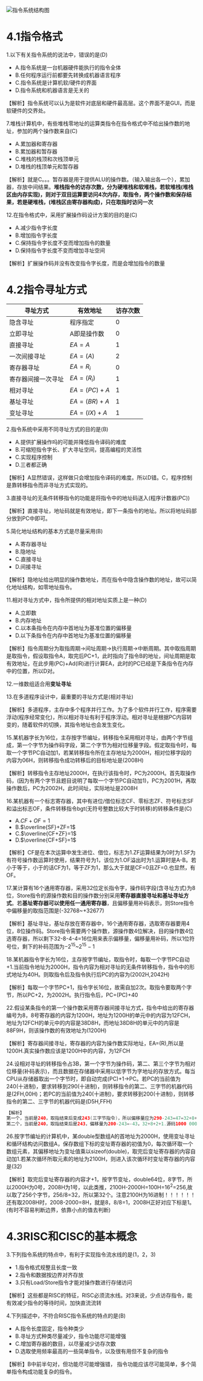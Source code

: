 ![指令系统结构图](../jz_picture/4/指令系统结构图.png)

# 4.1指令格式

1.以下有关指令系统的说法中，错误的是(D)

- A.指令系统是一台机器硬件能执行的指令全体
- B.任何程序运行前都要先转换成机器语言程序
- C.指令系统是计算机软/硬件的界面
- D.指令系统和机器语言是无关的

【解析】指令系统可以认为是软件对底层和硬件最高层。这个界面不是GUI，而是软硬件的交界处。

7.堆栈计算机中，有些堆栈零地址的运算类指令在指令格式中不给出操作数的地址，参加的两个操作数来自(C)

- A.累加器和寄存器
- B.累加器和暂存器
- C.堆栈的栈顶和次栈顶单元
- D.堆栈的栈顶单元和暂存器

【解析】就是C。。。暂存器是用于提供ALU的操作数。（输入输出各一个），累加器，存放中间结果。**堆栈指令的访存次数，分为硬堆栈和软堆栈，若软堆栈(堆栈区由内存实现)，则对于双目运算要访问4次内存，取指令，两个操作数和保存结果，若是硬堆栈，(堆栈区由寄存器构成)，只在取指时访问一次**

12.在指令格式中，采用扩展操作码设计方案的目的是(C)

- A.减少指令字长度
- B.增加指令字长度
- C.保持指令字长度不变而增加指令的数量
- D.保持指令字长度不变而增加寻址空间

【解析】扩展操作码并没有改变指令字长度，而是会增加指令的数量

# 4.2指令寻址方式

|寻址方式|有效地址|访存次数|
|-----|-----|-----|
|隐含寻址|程序指定|0|
|立即寻址|A即是操作数|0|
|直接寻址|$EA=A$|1|
|一次间接寻址|$EA=(A)$|2|
|寄存器寻址|$EA=R_i$|0|
|寄存器间接一次寻址|$EA=(R_i)$|1|
|相对寻址|$EA=(PC)+A$|1|
|基址寻址|$EA=(BR)+A$|1|
|变址寻址|$EA=(IX)+A$|1|

2.指令系统中采用不同寻址方式的目的是(B)

- A.提供扩展操作吗的可能并降低指令译码的难度
- B.可缩短指令字长、扩大寻址空间，提高编程的灵活性
- C.实现程序控制
- D.三者都正确

【解析】A显然错误，这样做只会增加指令译码的难度。所以D错。C，程序控制是靠转移指令而非寻址方式实现的。

3.直接寻址的无条件转移指令的功能是将指令中的地址码送入(程序计数器(PC))

【解析】直接寻址，地址码就是有效地址，即下一条指令的地址。所以将地址码部分放到PC中即可。

5.简化地址结构的基本方式是尽量采用(B)

- A.寄存器寻址
- B.隐地址
- C.直接寻址
- D.间接寻址

【解析】隐地址给出明显的操作数地址，而在指令中隐含操作数的地址，故可以简化地址结构，如零地址指令。

11.相对寻址方式中，指令所提供的相对地址实质上是一种(D)

- A.立即数
- B.内存地址
- C.以本条指令在内存中首地址为基准位置的偏移量
- D.以下条指令在内存中首地址为基准位置的偏移量

【解析】指令周期分为取指周期->间址周期->执行周期->中断周期。其中取指周期是取指令，假设取指令A，取完后PC+1，此时指向了指令B的地址，间址周期是取有效地址，在此步用(PC)+Ad(IR)进行计算EA，此时的PC已经是下条指令在内存中的位置，所以D对。

12.一维数组适合用**变址寻址**

13.在多道程序设计中，最重要的寻址方式是(相对寻址)

【解析】多道程序，主存中多个程序并行工作。为了多个软件并行工作，程序需要浮动(程序经常变化)，所以相对寻址有利于程序浮动。相对寻址是根据PC内容转变的，随着软件的切换，其指令地址也会发生变化。

15.某机器字长为16位，主存按字节编址，转移指令采用相对寻址，由两个字节组成，第一个字节为操作码字段，第二个字节为相对位移量字段。假定取指令时，每取一个字节PC自动加1，若某转移指令所在主存地址为2000H，相对位移字段的内容为06H，则转移指令成功转移后的目标地址是(2008H)

【解析】转移指令主存地址2000H，在执行该指令时，PC为2000H。首先取操作码，(因为有两个字节且题目说明了每取一个字节PC自动加1)，PC为2001H，再取操作数后，PC为2002H，此时间址，实际地址是2008H

16.某机器有一个标志寄存器，其中有进位/借位标志CF、零标志ZF、符号标志SF和溢出标志OF，条件转移指令bgt(无符号整数比较大于时转移)的转移条件是(C)

- A.$CF+OF=1$
- B.$\overline{SF}+ZF=1$
- C.$\overline{CF+ZF}=1$
- D.$\overline{CF+SF}=1$

【解析】CF是在本次运算中发生进位、借位，标志为1.ZF运算结果为0时为1.SF为有符号操作数运算时使用，结果符号为1，该位为1.OF溢出时为1.运算时是A-B。若小于等于，小于的话CF为1，等于ZF为1，那么大于就是CF=0且ZF=0.也显然，有OF。

17.某计算有16个通用寄存器，采用32位定长指令字，操作码字段(含寻址方式)为8位，Store指令的源操作数和目的操作数分别采用**寄存器直接寻址和基址寻址方式**。若**基址寄存器可以使用任一通用寄存器**，且偏移量用补码表示，则Store指令中偏移量的取指范围是(-32768~+32677)

【解析】基址寻址，基址存放在寄存器中，16个通用寄存器，选取寄存器要用4位，8位操作码。Store指令需要两个操作数，源操作数4位解决，目的操作数4位选寄存器，所以剩下32-8-4-4=16位用来表示偏移量，偏移量用补码，所以1位符号位，剩下的补码范围为$-2^{15}$~$2^{15}-1$

18.某机器指令字长为16位，主存按字节编址，取指令时，每取一个字节PC自动+1.当前指令地址为2000H，指令内容为相对寻址的无条件转移指令，指令中的形式地址为40H。则取指令后及指令执行后PC的内容为(2002H,2042H)

【解析】每取一个字节PC+1，指令字长16位，故需自加2次。取指令要取两个字节，所以PC+2，为2002H。执行指令后，PC=(PC)+40

22.假设某条指令的第一个操作数采用寄存器间接寻址方式，指令中给出的寄存器编号为8，8号寄存器的内容为1200H，地址为1200H的单元中的内容为12FCH，地址为12FCH的单元中的内容是38D8H，而地址38D8H的单元中的内容是88F9H，则该操作数的有效地址为(1200H)

【解析】寄存器间接寻址，寄存器的内容为操作数实际地址，EA=(R),所以是1200H.真实操作数应该是1200H中的内容，为12FCH

24.设相对寻址的转移指令占3B，第一个字节为操作码，第二、第三个字节为相对位移量(补码表示)，而且数据在存储器中采用以低字节为字地址的存放方式。每当CPU从存储器取出一个字节时，即自动完成(PC)+1->PC。若PC的当前值为240(十进制)，要求转移到290(十进制)，则转移指令的第二、三字节的机器代码是(2FH,00H)；若PC的当前值为240(十进制)，要求转移到200(十进制)，则转移指令的第二、三字节的机器代码是(D5H,FFH)

```java
【解析】
第一个，当前是240，取指结束后变成243(三字节指令)，所以偏移量应为290-243=47=32+8+4+2+1. 0000 0000 0010 1111，即002F，又因为低字节为字地址，所以低字节在前，即2F00.
第二个，当前是240，取指结束后是243，偏移量为200-243=-43，32+8+2+1.源码1000 0000 0010 1011 补码1111 1111 1101 0101为FFD5H，所以D5FFH
```

26.按字节编址的计算机中，某double型数组A的首地址为2000H，使用变址寻址和循环结构访问数组A，保存数组下标的变址寄存器的初值为0，每次循环取一个数组元素，其偏移地址为变址值乘以sizeof(double)，取完后变址寄存器的内容自动加1.若某次循环所取元素的地址为2100H，则进入该次循环时变址寄存器的内容是(32)

【解析】取完后变址寄存器的内容才+1，按字节变址，double64位，8字节，所以2000H为0号，2008H为1号，以此类推，2100H-2000H=100H=$16^2$=256,故以取了256个字节，256/8=32，所以第32个。注意2100H为16进制！！！！！！还有取2008H时，2008-2000=8H，就是8，8/8=1，2008H正好对应下标是1。(有时不容易判断边界，依靠小点的值去判断)

# 4.3RISC和CISC的基本概念

3.下列指令系统的特点中，有利于实现指令流水线的是(1，2，3)

- 1.指令格式规整且长度一致
- 2.指令和数据按边界对齐存放
- 3.只有Load/Store指令才能对操作数进行存储访问

【解析】这些都是RISC的特征，RISC必须流水线。对3来说，少点访存指令，能有效减少指令的等待时间，加快直流流转

4.下列描述中，不符合RISC指令系统的特点的是(B)

- A.指令长度固定，指令种类少
- B.寻址方式种类尽量减少，指令功能尽可能增强
- C.增加寄存器的数目，以尽量减少访存次数
- D.选取使用频率最高的一些简单指令，以及很有用但不复杂的指令

【解析】B中前半句对，但功能尽可能增强错， 指令功能应该尽可能简单，多个简单指令构成功能复杂的指令。
